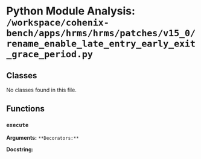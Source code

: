 # Python Module Analysis: `/workspace/cohenix-bench/apps/hrms/hrms/patches/v15_0/rename_enable_late_entry_early_exit_grace_period.py`

## Classes

No classes found in this file.


## Functions

### `execute`
**Arguments:** ``
**Decorators:** ``

**Docstring:**
```

```

